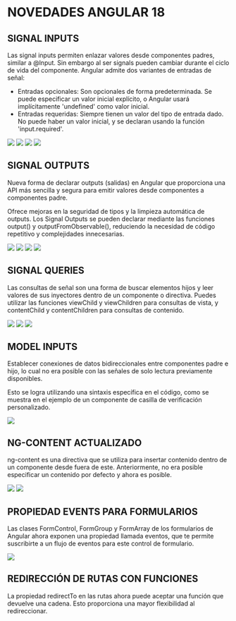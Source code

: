 # NOVEDADES ANGULAR 18

## SIGNAL INPUTS 
Las signal inputs permiten enlazar valores desde componentes padres, similar a @lnput. Sin embargo al ser signals pueden cambiar durante el ciclo de vida del componente. Angular admite dos variantes de entradas de señal: 

- Entradas opcionales: Son opcionales de forma predeterminada. Se puede especificar un valor inicial explícito, o Angular usará implícitamente 'undefined' como valor inicial. 
- Entradas requeridas: Siempre tienen un valor del tipo de entrada dado. No puede haber un valor inicial, y se declaran usando la función 'input.required'. 

![](/images/1.png)
![](/images/2.png)
![](/images/3.png)
![](/images/4.png)

## SIGNAL OUTPUTS
Nueva forma de declarar outputs (salidas) en Angular que proporciona una API más sencilla y segura para emitir valores desde componentes a componentes padre.

Ofrece mejoras en la seguridad de tipos y la limpieza automática de outputs. Los Signal Outputs se pueden declarar mediante las funciones output() y outputFromObservable(), reduciendo la necesidad de código repetitivo y complejidades innecesarias. 

![](/images/5.png)
![](/images/6.png)
![](/images/7.png)
![](/images/8.png)

## SIGNAL QUERIES

Las consultas de señal son una forma de buscar elementos hijos y leer valores de sus inyectores dentro de un componente o directiva. Puedes utilizar las funciones viewChild y viewChildren para consultas de vista, y contentChild y contentChildren para consultas de contenido. 

![](/images/9.png)
![](/images/10.png)
![](/images/11.png)

## MODEL INPUTS

Establecer conexiones de datos bidireccionales entre componentes padre e hijo, lo cual no era posible con las señales de solo lectura previamente disponibles. 

Esto se logra utilizando una sintaxis específica en el código, como se muestra en el ejemplo de un componente de casilla de verificación personalizado. 

![](/images/12.png)

## NG-CONTENT ACTUALIZADO

ng-content es una directiva que se utiliza para insertar contenido dentro de un componente desde fuera de este. Anteriormente, no era posible especificar un contenido por defecto y ahora es posible.

![](/images/13.png)
![](/images/14.png)

## PROPIEDAD EVENTS PARA FORMULARIOS

Las clases FormControI, FormGroup y FormArray de los formularios de Angular ahora exponen una propiedad llamada eventos, que te permite suscribirte a un flujo de eventos para este control de formulario. 

![](/images/15.png)

## REDIRECCIÓN DE RUTAS CON FUNCIONES

La propiedad redirectTo en las rutas ahora puede aceptar una función que devuelve una cadena. Esto proporciona una mayor flexibilidad al redireccionar.

